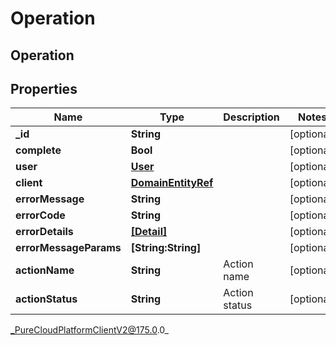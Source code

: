 # Operation

## Operation

## Properties

|Name | Type | Description | Notes|
|------------ | ------------- | ------------- | -------------|
| **_id** | **String** |  | [optional] |
| **complete** | **Bool** |  | [optional] |
| **user** | [**User**](User) |  | [optional] |
| **client** | [**DomainEntityRef**](DomainEntityRef) |  | [optional] |
| **errorMessage** | **String** |  | [optional] |
| **errorCode** | **String** |  | [optional] |
| **errorDetails** | [**[Detail]**]([Detail]) |  | [optional] |
| **errorMessageParams** | **[String:String]** |  | [optional] |
| **actionName** | **String** | Action name | [optional] |
| **actionStatus** | **String** | Action status | [optional] |



_PureCloudPlatformClientV2@175.0.0_
